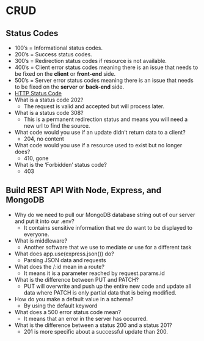 # CRUD

## Status Codes

- 100’s = Informational status codes.
- 200’s = Success status codes.
- 300’s = Redirection status codes if resource is not available.
- 400’s = Client error status codes meaning there is an issue that needs to be fixed on the **client** or **front-end** side.
- 500’s = Server error status codes meaning there is an issue that needs to be fixed on the **server** or **back-end** side.
- [HTTP Status Code](https://www.moesif.com/blog/technical/api-design/Which-HTTP-Status-Code-To-Use-For-Every-CRUD-App/)
- What is a status code 202?
  - The request is valid and accepted but will process later.
- What is a status code 308?
  - This is a permanent redirection status and means you will need a new url to find the source.
- What code would you use if an update didn’t return data to a client?
  - 204, no content
- What code would you use if a resource used to exist but no longer does?
  - 410, gone
- What is the ‘Forbidden’ status code?
  - 403

## Build REST API With Node, Express, and MongoDB

- Why do we need to pull our MongoDB database string out of our server and put it into our .env?
  - It contains sensitive information that we do want to be displayed to everyone.
- What is middleware?
  - Another software that we use to mediate or use for a different task
- What does app.use(express.json()) do?
  - Parsing JSON data and requests
- What does the /:id mean in a route?
  - It means it is a parameter reached by request.params.id
- What is the difference between PUT and PATCH?
  - PUT will overwrite and push up the entire new code and update all data where PATCH is only partial data that is being modified.
- How do you make a default value in a schema?
  - By using the default keyword
- What does a 500 error status code mean?
  - It means that an error in the server has occurred.
- What is the difference between a status 200 and a status 201?
  - 201 is more specific about a successful update than 200.
